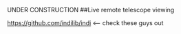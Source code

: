 UNDER CONSTRUCTION
##Live remote telescope viewing


https://github.com/indilib/indi <-- check these guys out
